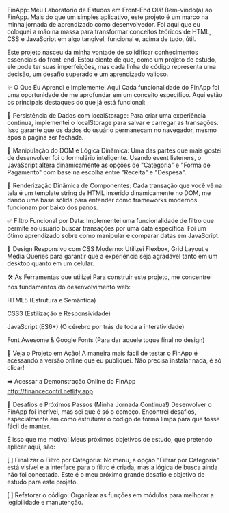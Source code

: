 FinApp: Meu Laboratório de Estudos em Front-End
Olá! Bem-vindo(a) ao FinApp. Mais do que um simples aplicativo, este projeto é um marco na minha jornada de aprendizado como desenvolvedor. Foi aqui que eu coloquei a mão na massa para transformar conceitos teóricos de HTML, CSS e JavaScript em algo tangível, funcional e, acima de tudo, útil.

Este projeto nasceu da minha vontade de solidificar conhecimentos essenciais do front-end. Estou ciente de que, como um projeto de estudo, ele pode ter suas imperfeições, mas cada linha de código representa uma decisão, um desafio superado e um aprendizado valioso.

✨ O Que Eu Aprendi e Implementei Aqui
Cada funcionalidade do FinApp foi uma oportunidade de me aprofundar em um conceito específico. Aqui estão os principais destaques do que já está funcional:

💾 Persistência de Dados com localStorage: Para criar uma experiência contínua, implementei o localStorage para salvar e carregar as transações. Isso garante que os dados do usuário permaneçam no navegador, mesmo após a página ser fechada.

🧠 Manipulação do DOM e Lógica Dinâmica: Uma das partes que mais gostei de desenvolver foi o formulário inteligente. Usando event listeners, o JavaScript altera dinamicamente as opções de "Categoria" e "Forma de Pagamento" com base na escolha entre "Receita" e "Despesa".

🎨 Renderização Dinâmica de Componentes: Cada transação que você vê na tela é um template string de HTML inserido dinamicamente no DOM, me dando uma base sólida para entender como frameworks modernos funcionam por baixo dos panos.

✅ Filtro Funcional por Data: Implementei uma funcionalidade de filtro que permite ao usuário buscar transações por uma data específica. Foi um ótimo aprendizado sobre como manipular e comparar datas em JavaScript.

📱 Design Responsivo com CSS Moderno: Utilizei Flexbox, Grid Layout e Media Queries para garantir que a experiência seja agradável tanto em um desktop quanto em um celular.

🛠️ As Ferramentas que utilizei
Para construir este projeto, me concentrei nos fundamentos do desenvolvimento web:

HTML5 (Estrutura e Semântica)

CSS3 (Estilização e Responsividade)

JavaScript (ES6+) (O cérebro por trás de toda a interatividade)

Font Awesome & Google Fonts (Para dar aquele toque final no design)

🚀 Veja o Projeto em Ação!
A maneira mais fácil de testar o FinApp é acessando a versão online que eu publiquei. Não precisa instalar nada, é só clicar!

➡️ Acessar a Demonstração Online do FinApp http://financecontrl.netlify.app

🌱 Desafios e Próximos Passos (Minha Jornada Continua!)
Desenvolver o FinApp foi incrível, mas sei que é só o começo. Encontrei desafios, especialmente em como estruturar o código de forma limpa para que fosse fácil de manter.

É isso que me motiva! Meus próximos objetivos de estudo, que pretendo aplicar aqui, são:

[ ] Finalizar o Filtro por Categoria: No menu, a opção "Filtrar por Categoria" está visível e a interface para o filtro é criada, mas a lógica de busca ainda não foi conectada. Este é o meu próximo grande desafio e objetivo de estudo para este projeto.

[ ] Refatorar o código: Organizar as funções em módulos para melhorar a legibilidade e manutenção.
